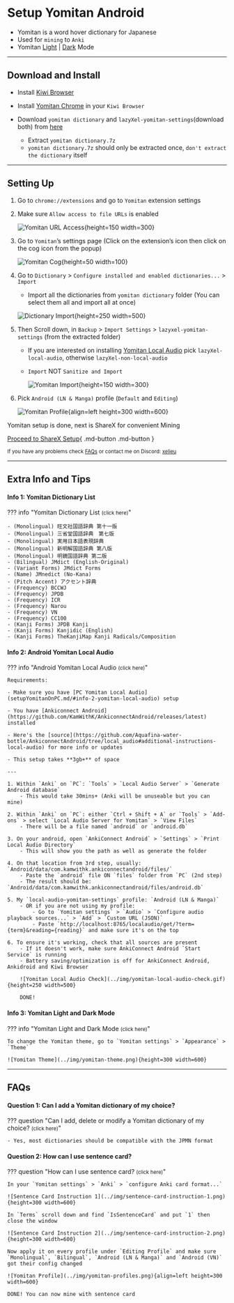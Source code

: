 # Setup Yomitan Android

- Yomitan is a word hover dictionary for Japanese
- Used for `mining` to `Anki`
- Yomitan [Light](../img/yomitan-light.png) | [Dark](../img/yomitan-dark.png) Mode

---

## Download and Install

- Install [Kiwi Browser](https://play.google.com/store/apps/details?id=com.kiwibrowser.browser&hl=en_US)

- Install [Yomitan Chrome](https://chrome.google.com/webstore/detail/yomitan/likgccmbimhjbgkjambclfkhldnlhbnn) in your `Kiwi Browser`

- Download `yomitan dictionary` and `lazyXel-yomitan-settings`(download both) from [here](https://drive.google.com/drive/folders/1s_PdQ9HWvpDFXkh_AGGzVgqrFBGhUsbI?usp=sharing)
    - Extract `yomitan dictionary.7z`
    - `yomitan dictionary.7z` should only be extracted once, `don't extract the dictionary` itself

---

## Setting Up

1. Go to `chrome://extensions` and go to `Yomitan` extension settings

2. Make sure `Allow access to file URLs` is enabled

    ![Yomitan URL Access](../img/chromium-url-access.png){height=150 width=300}

3. Go to `Yomitan`’s settings page (Click on the extension’s icon then click on the cog icon from the popup)

    ![Yomitan Cog](../img/yomitan-cog.png){height=50 width=100}

4. Go to `Dictionary` > `Configure installed and enabled dictionaries...` > `Import`
    - Import all the dictionaries from `yomitan dictionary` folder (You can select them all and import all at once)

    ![Dictionary Import](../img/yomitan-dictionary-import.png){height=250 width=500}

5. Then Scroll down, in `Backup` > `Import Settings` > `lazyxel-yomitan-settings` (from the extracted folder)
    - If you are interested on installing [Yomitan Local Audio](setupYomitanOnAndroid.md/#info-2-android-yomitan-local-audio) pick `lazyXel-local-audio`, otherwise `lazyXel-non-local-audio`
    - `Import` NOT `Sanitize and Import`
    
        ![Yomitan Import](../img/yomitan-import.png){height=150 width=300}

6. Pick `Android (LN & Manga)` profile (`Default` and `Editing`)

    ![Yomitan Profile](../img/yomitan-profiles.png){align=left height=300 width=600}

Yomitan setup is done, next is ShareX for convenient Mining

[Proceed to ShareX Setup](setupShareX.md){ .md-button .md-button }

<small>If you have any problems check [FAQs](setupYomitanOnAndroid.md/#faqs) or contact me on Discord: [xelieu](https://www.discordapp.com/users/719459399168426054)</small>

---

## Extra Info and Tips

#### Info 1: Yomitan Dictionary List

??? info "Yomitan Dictionary List <small>(click here)</small>"

    - (Monolingual) 旺文社国語辞典 第十一版
    - (Monolingual) 三省堂国語辞典　第七版
    - (Monolingual) 実用日本語表現辞典
    - (Monolingual) 新明解国語辞典 第八版
    - (Monolingual) 明鏡国語辞典 第二版
    - (Bilingual) JMdict (English-Original)
    - (Variant Forms) JMdict Forms
    - (Name) JMnedict (No-Kana)
    - (Pitch Accent) アクセント辞典
    - (Frequency) BCCWJ
    - (Frequency) JPDB
    - (Frequency) ICR
    - (Frequency) Narou
    - (Frequency) VN
    - (Frequency) CC100
    - (Kanji Forms) JPDB Kanji
    - (Kanji Forms) Kanjidic (English)
    - (Kanji Forms) TheKanjiMap Kanji Radicals/Composition

#### Info 2: Android Yomitan Local Audio

??? info "Android Yomitan Local Audio <small>(click here)</small>"

    Requirements:
    
    - Make sure you have [PC Yomitan Local Audio](setupYomitanOnPC.md/#info-2-yomitan-local-audio) setup

    - You have [Ankiconnect Android](https://github.com/KamWithK/AnkiconnectAndroid/releases/latest) installed

    - Here's the [source](https://github.com/Aquafina-water-bottle/AnkiconnectAndroid/tree/local_audio#additional-instructions-local-audio) for more info or updates

    - This setup takes **3gb+** of space

    ---

    1. Within `Anki` on `PC`: `Tools` > `Local Audio Server` > `Generate Android database`
        - This would take 30mins+ (Anki will be unuseable but you can mine)
    
    2. Within `Anki` on `PC`: either `Ctrl + Shift + A` or `Tools` > `Add-ons` > select `Local Audio Server for Yomitan` > `View Files`
        - There will be a file named `android` or `android.db`

    3. On your android, open `AnkiConnect Android` > `Settings` > `Print Local Audio Directory`
        - This will show you the path as well as generate the folder
    
    4. On that location from 3rd step, usually: `Android/data/com.kamwithk.ankiconnectandroid/files/`
        - Paste the `android` file ON `files` folder from `PC` (2nd step)
        - The result should be: `Android/data/com.kamwithk.ankiconnectandroid/files/android.db`
    
    5. My `local-audio-yomitan-settings` profile: `Android (LN & Manga)`
        - OR if you are not using my profile:
            - Go to `Yomitan settings` > `Audio` > `Configure audio playback sources...` > `Add` > `Custom URL (JSON)`
            - Paste `http://localhost:8765/localaudio/get/?term={term}&reading={reading}` and make sure it's on the top
    
    6. To ensure it's working, check that all sources are present
        - If it doesn't work, make sure AnkiConnect Android `Start Service` is running
        - Battery saving/optimization is off for AnkiConnect Android, Ankidroid and Kiwi Browser

        ![Yomitan Local Audio Check](../img/yomitan-local-audio-check.gif){height=250 width=500}

        DONE!

#### Info 3: Yomitan Light and Dark Mode

??? info "Yomitan Light and Dark Mode <small>(click here)</small>"

    To change the Yomitan theme, go to `Yomitan settings` > `Appearance` > `Theme`

    ![Yomitan Theme](../img/yomitan-theme.png){height=300 width=600}

---

## FAQs

#### Question 1: Can I add a Yomitan dictionary of my choice?

??? question "Can I add, delete or modify a Yomitan dictionary of my choice? <small>(click here)</small>"

    - Yes, most dictionaries should be compatible with the JPMN format

#### Question 2: How can I use sentence card?

??? question "How can I use sentence card? <small>(click here)</small>"

    In your `Yomitan settings` > `Anki` > `configure Anki card format...`

    ![Sentence Card Instruction 1](../img/sentence-card-instruction-1.png){height=300 width=600}
    
    In `Terms` scroll down and find `IsSentenceCard` and put `1` then close the window

    ![Sentence Card Instruction 2](../img/sentence-card-instruction-2.png){height=300 width=600}

    Now apply it on every profile under `Editing Profile` and make sure `Monolingual`, `Bilingual`, `Android (LN & Manga)` and `Android (VN)` got their config changed

    ![Yomitan Profile](../img/yomitan-profiles.png){align=left height=300 width=600}

    DONE! You can now mine with sentence card